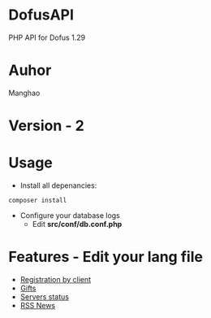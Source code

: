 # DofusAPI
PHP API for Dofus 1.29

# Auhor
Manghao

# Version - 2

# Usage
* Install all depenancies:
```shell
composer install
```
* Configure your database logs
  * Edit **src/conf/db.conf.php**
  
# Features - Edit your lang file
  * [Registration by client](doc/Registration.md)
  * [Gifts](doc/Gifts.md)
  * [Servers status](doc/ServersStatus.md)
  * [RSS News](doc/NewsRSS.md)
